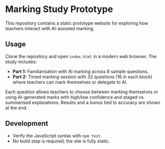# Marking Study Prototype

This repository contains a static prototype website for exploring how teachers interact with AI-assisted marking.

## Usage

Clone the repository and open `index.html` in a modern web browser. The study includes:

- **Part 1:** Familiarisation with AI marking across 8 sample questions.
- **Part 2:** Timed marking session with 32 questions (16 in each block) where teachers can mark themselves or delegate to AI.

Each question allows teachers to choose between marking themselves or using AI-generated marks with high/low confidence and staged vs. summarised explanations. Results and a bonus tied to accuracy are shown at the end.

## Development

- Verify the JavaScript syntax with `npm test`.
- No build step is required; the site is fully static.

